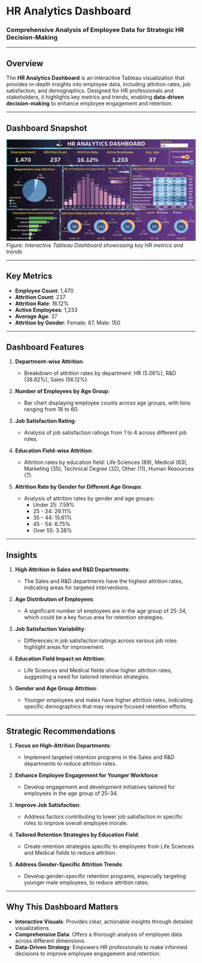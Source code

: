 # **HR Analytics Dashboard**  
### **Comprehensive Analysis of Employee Data for Strategic HR Decision-Making**  

---

## **Overview**  
The **HR Analytics Dashboard** is an interactive Tableau visualization that provides in-depth insights into employee data, including attrition rates, job satisfaction, and demographics. Designed for HR professionals and stakeholders, it highlights key metrics and trends, enabling **data-driven decision-making** to enhance employee engagement and retention.

---

## **Dashboard Snapshot**  

![HR Analytics Dashboard](Dashboard_Image.png)  
*Figure: Interactive Tableau Dashboard showcasing key HR metrics and trends*  

---

## **Key Metrics**  
- **Employee Count**: 1,470  
- **Attrition Count**: 237  
- **Attrition Rate**: 16.12%  
- **Active Employees**: 1,233  
- **Average Age**: 37  
- **Attrition by Gender**: Female: 87, Male: 150  

---

## **Dashboard Features**  

1. **Department-wise Attrition**:  
   - Breakdown of attrition rates by department: HR (5.06%), R&D (38.82%), Sales (56.12%).

2. **Number of Employees by Age Group**:  
   - Bar chart displaying employee counts across age groups, with bins ranging from 18 to 60.

3. **Job Satisfaction Rating**:  
   - Analysis of job satisfaction ratings from 1 to 4 across different job roles.

4. **Education Field-wise Attrition**:  
   - Attrition rates by education field: Life Sciences (89), Medical (63), Marketing (35), Technical Degree (32), Other (11), Human Resources (7).

5. **Attrition Rate by Gender for Different Age Groups**:  
   - Analysis of attrition rates by gender and age groups:  
     - Under 25: 7.59%  
     - 25 - 34: 29.11%  
     - 35 - 44: 15.61%  
     - 45 - 54: 6.75%  
     - Over 55: 3.38%  

---

## **Insights**  

1. **High Attrition in Sales and R&D Departments**:  
   - The Sales and R&D departments have the highest attrition rates, indicating areas for targeted interventions.

2. **Age Distribution of Employees**:  
   - A significant number of employees are in the age group of 25-34, which could be a key focus area for retention strategies.

3. **Job Satisfaction Variability**:  
   - Differences in job satisfaction ratings across various job roles highlight areas for improvement.

4. **Education Field Impact on Attrition**:  
   - Life Sciences and Medical fields show higher attrition rates, suggesting a need for tailored retention strategies.

5. **Gender and Age Group Attrition**:  
   - Younger employees and males have higher attrition rates, indicating specific demographics that may require focused retention efforts.

---

## **Strategic Recommendations**  

1. **Focus on High-Attrition Departments**:  
   - Implement targeted retention programs in the Sales and R&D departments to reduce attrition rates.

2. **Enhance Employee Engagement for Younger Workforce**:  
   - Develop engagement and development initiatives tailored for employees in the age group of 25-34.

3. **Improve Job Satisfaction**:  
   - Address factors contributing to lower job satisfaction in specific roles to improve overall employee morale.

4. **Tailored Retention Strategies by Education Field**:  
   - Create retention strategies specific to employees from Life Sciences and Medical fields to reduce attrition.

5. **Address Gender-Specific Attrition Trends**:  
   - Develop gender-specific retention programs, especially targeting younger male employees, to reduce attrition rates.

---

## **Why This Dashboard Matters**  
- **Interactive Visuals**: Provides clear, actionable insights through detailed visualizations.  
- **Comprehensive Data**: Offers a thorough analysis of employee data across different dimensions.  
- **Data-Driven Strategy**: Empowers HR professionals to make informed decisions to improve employee engagement and retention.


